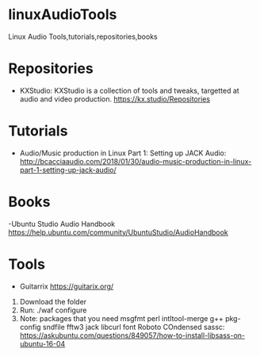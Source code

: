 # linuxAudioTools
Linux Audio Tools,tutorials,repositories,books

# Repositories
- KXStudio: KXStudio is a collection of tools and tweaks, targetted at audio and video production.
https://kx.studio/Repositories

# Tutorials
- Audio/Music production in Linux Part 1: Setting up JACK Audio:
http://bcacciaaudio.com/2018/01/30/audio-music-production-in-linux-part-1-setting-up-jack-audio/

# Books
-Ubuntu Studio Audio Handbook
https://help.ubuntu.com/community/UbuntuStudio/AudioHandbook

# Tools

- Guitarrix
https://guitarix.org/

1. Download the folder
2. Run:
./waf configure
3. Note: packages that you need
msgfmt
perl
intltool-merge
g++
pkg-config
sndfile
fftw3
jack
libcurl
font Roboto COndensed
sassc: https://askubuntu.com/questions/849057/how-to-install-libsass-on-ubuntu-16-04
